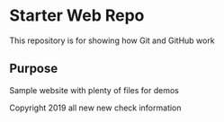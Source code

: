 # Starter Web Repo

This repository is for showing how Git and GitHub work

## Purpose

Sample website with plenty of files for demos

Copyright 2019 all new new check
information